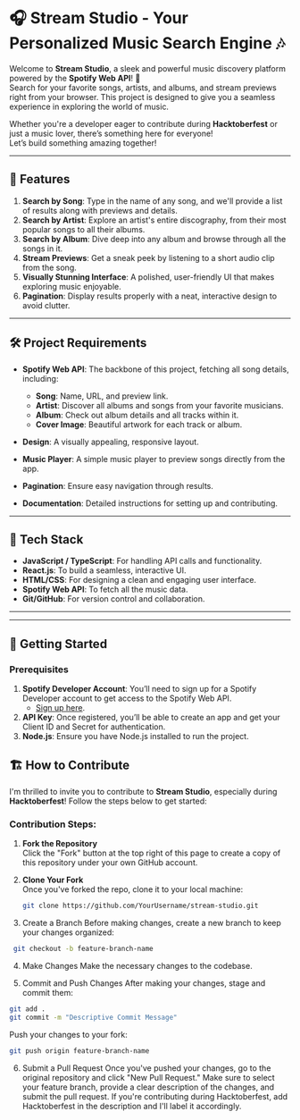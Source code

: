 # 🎧 Stream Studio - Your Personalized Music Search Engine 🎶

Welcome to **Stream Studio**, a sleek and powerful music discovery platform powered by the **Spotify Web API**! 🚀  
Search for your favorite songs, artists, and albums, and stream previews right from your browser. This project is designed to give you a seamless experience in exploring the world of music.

Whether you're a developer eager to contribute during **Hacktoberfest** or just a music lover, there’s something here for everyone!  
Let’s build something amazing together!



---

## 🌟 Features

1. **Search by Song**: Type in the name of any song, and we'll provide a list of results along with previews and details.
2. **Search by Artist**: Explore an artist's entire discography, from their most popular songs to all their albums.
3. **Search by Album**: Dive deep into any album and browse through all the songs in it.
4. **Stream Previews**: Get a sneak peek by listening to a short audio clip from the song.
5. **Visually Stunning Interface**: A polished, user-friendly UI that makes exploring music enjoyable.
6. **Pagination**: Display results properly with a neat, interactive design to avoid clutter.

---

## 🛠️ Project Requirements

- **Spotify Web API**: The backbone of this project, fetching all song details, including:
  - **Song**: Name, URL, and preview link.
  - **Artist**: Discover all albums and songs from your favorite musicians.
  - **Album**: Check out album details and all tracks within it.
  - **Cover Image**: Beautiful artwork for each track or album.

- **Design**: A visually appealing, responsive layout.
- **Music Player**: A simple music player to preview songs directly from the app.
- **Pagination**: Ensure easy navigation through results.
- **Documentation**: Detailed instructions for setting up and contributing.

---

## 🔧 Tech Stack

- **JavaScript / TypeScript**: For handling API calls and functionality.
- **React.js**: To build a seamless, interactive UI.
- **HTML/CSS**: For designing a clean and engaging user interface.
- **Spotify Web API**: To fetch all the music data.
- **Git/GitHub**: For version control and collaboration.

---


---

## 🚀 Getting Started

### Prerequisites
1. **Spotify Developer Account**: You’ll need to sign up for a Spotify Developer account to get access to the Spotify Web API.
   - [Sign up here](https://developer.spotify.com/dashboard/).
2. **API Key**: Once registered, you’ll be able to create an app and get your Client ID and Secret for authentication.
3. **Node.js**: Ensure you have Node.js installed to run the project.


## 🏗️ How to Contribute

I'm thrilled to invite you to contribute to **Stream Studio**, especially during **Hacktoberfest**! Follow the steps below to get started:

### Contribution Steps:

1. **Fork the Repository**  
   Click the "Fork" button at the top right of this page to create a copy of this repository under your own GitHub account.

2. **Clone Your Fork**  
   Once you've forked the repo, clone it to your local machine:
   ```bash
   git clone https://github.com/YourUsername/stream-studio.git
3. Create a Branch
Before making changes, create a new branch to keep your changes organized:
 ```bash
  git checkout -b feature-branch-name
```

4. Make Changes
Make the necessary changes to the codebase.

5. Commit and Push Changes
After making your changes, stage and commit them:
```bash
git add .
git commit -m "Descriptive Commit Message"
```
Push your changes to your fork:
```bash
git push origin feature-branch-name
```
6. Submit a Pull Request
Once you've pushed your changes, go to the original repository and click "New Pull Request." Make sure to select your feature branch, provide a clear description of the changes, and submit the pull request. If you're contributing during Hacktoberfest, add Hacktoberfest in the description and I'll label it accordingly.

